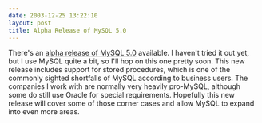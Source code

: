 ```yaml
---
date: 2003-12-25 13:22:10
layout: post
title: Alpha Release of MySQL 5.0
---
```


There's an [alpha release of MySQL 5.0](http://www.mysql.com/downloads/mysql-5.0.html) available. I haven't tried it out yet, but I use MySQL quite a bit, so I'll hop on this one pretty soon. This new release includes support for stored procedures, which is one of the commonly sighted shortfalls of MySQL according to business users. The companies I work with are normally very heavily pro-MySQL, although some do still use Oracle for special requirements. Hopefully this new release will cover some of those corner cases and allow MySQL to expand into even more areas.
